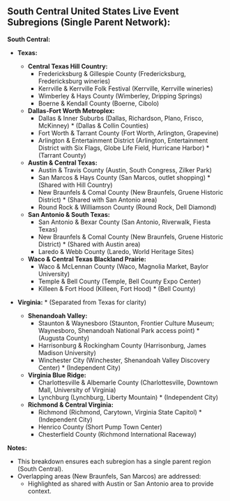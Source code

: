 ## South Central United States Live Event Subregions (Single Parent Network):

**South Central:**

- **Texas:**

  - **Central Texas Hill Country:**
    - Fredericksburg & Gillespie County (Fredericksburg, Fredericksburg wineries)
    - Kerrville & Kerrville Folk Festival (Kerrville, Kerrville wineries)
    - Wimberley & Hays County (Wimberley, Dripping Springs)
    - Boerne & Kendall County (Boerne, Cibolo)
  - **Dallas-Fort Worth Metroplex:**
    - Dallas & Inner Suburbs (Dallas, Richardson, Plano, Frisco, McKinney) \* (Dallas & Collin Counties)
    - Fort Worth & Tarrant County (Fort Worth, Arlington, Grapevine)
    - Arlington & Entertainment District (Arlington, Entertainment District with Six Flags, Globe Life Field, Hurricane Harbor) \* (Tarrant County)
  - **Austin & Central Texas:**
    - Austin & Travis County (Austin, South Congress, Zilker Park)
    - San Marcos & Hays County (San Marcos, outlet shopping) \* (Shared with Hill Country)
    - New Braunfels & Comal County (New Braunfels, Gruene Historic District) \* (Shared with San Antonio area)
    - Round Rock & Williamson County (Round Rock, Dell Diamond)
  - **San Antonio & South Texas:**
    - San Antonio & Bexar County (San Antonio, Riverwalk, Fiesta Texas)
    - New Braunfels & Comal County (New Braunfels, Gruene Historic District) \* (Shared with Austin area)
    - Laredo & Webb County (Laredo, World Heritage Sites)
  - **Waco & Central Texas Blackland Prairie:**
    - Waco & McLennan County (Waco, Magnolia Market, Baylor University)
    - Temple & Bell County (Temple, Bell County Expo Center)
    - Killeen & Fort Hood (Killeen, Fort Hood) \* (Bell County)

- **Virginia:** \* (Separated from Texas for clarity)
  - **Shenandoah Valley:**
    - Staunton & Waynesboro (Staunton, Frontier Culture Museum; Waynesboro, Shenandoah National Park access point) \* (Augusta County)
    - Harrisonburg & Rockingham County (Harrisonburg, James Madison University)
    - Winchester City (Winchester, Shenandoah Valley Discovery Center) \* (Independent City)
  - **Virginia Blue Ridge:**
    - Charlottesville & Albemarle County (Charlottesville, Downtown Mall, University of Virginia)
    - Lynchburg (Lynchburg, Liberty Mountain) \* (Independent City)
  - **Richmond & Central Virginia:**
    - Richmond (Richmond, Carytown, Virginia State Capitol) \* (Independent City)
    - Henrico County (Short Pump Town Center)
    - Chesterfield County (Richmond International Raceway)

**Notes:**

- This breakdown ensures each subregion has a single parent region (South Central).
- Overlapping areas (New Braunfels, San Marcos) are addressed:
  - Highlighted as shared with Austin or San Antonio area to provide context.
